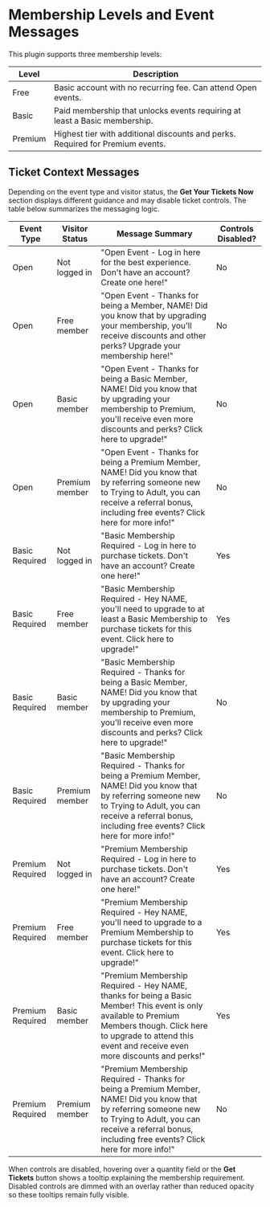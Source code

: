 # Membership Levels and Event Messages

This plugin supports three membership levels:

| Level   | Description |
|---------|-------------|
| Free    | Basic account with no recurring fee. Can attend Open events. |
| Basic   | Paid membership that unlocks events requiring at least a Basic membership. |
| Premium | Highest tier with additional discounts and perks. Required for Premium events. |

## Ticket Context Messages

Depending on the event type and visitor status, the **Get Your Tickets Now** section displays different guidance and may disable ticket controls. The table below summarizes the messaging logic.

| Event Type | Visitor Status | Message Summary | Controls Disabled? |
|------------|----------------|-----------------|-------------------|
| Open       | Not logged in  | "Open Event - Log in here for the best experience. Don't have an account? Create one here!" | No |
| Open       | Free member    | "Open Event - Thanks for being a Member, NAME! Did you know that by upgrading your membership, you'll receive discounts and other perks? Upgrade your membership here!" | No |
| Open       | Basic member   | "Open Event - Thanks for being a Basic Member, NAME! Did you know that by upgrading your membership to Premium, you'll receive even more discounts and perks? Click here to upgrade!" | No |
| Open       | Premium member | "Open Event - Thanks for being a Premium Member, NAME! Did you know that by referring someone new to Trying to Adult, you can receive a referral bonus, including free events? Click here for more info!" | No |
| Basic Required | Not logged in | "Basic Membership Required - Log in here to purchase tickets. Don't have an account? Create one here!" | Yes |
| Basic Required | Free member | "Basic Membership Required - Hey NAME, you'll need to upgrade to at least a Basic Membership to purchase tickets for this event. Click here to upgrade!" | Yes |
| Basic Required | Basic member | "Basic Membership Required - Thanks for being a Basic Member, NAME! Did you know that by upgrading your membership to Premium, you'll receive even more discounts and perks? Click here to upgrade!" | No |
| Basic Required | Premium member | "Basic Membership Required - Thanks for being a Premium Member, NAME! Did you know that by referring someone new to Trying to Adult, you can receive a referral bonus, including free events? Click here for more info!" | No |
| Premium Required | Not logged in | "Premium Membership Required - Log in here to purchase tickets. Don't have an account? Create one here!" | Yes |
| Premium Required | Free member | "Premium Membership Required - Hey NAME, you'll need to upgrade to a Premium Membership to purchase tickets for this event. Click here to upgrade!" | Yes |
| Premium Required | Basic member | "Premium Membership Required - Hey NAME, thanks for being a Basic Member! This event is only available to Premium Members though. Click here to upgrade to attend this event and receive even more discounts and perks!" | Yes |
| Premium Required | Premium member | "Premium Membership Required - Thanks for being a Premium Member, NAME! Did you know that by referring someone new to Trying to Adult, you can receive a referral bonus, including free events? Click here for more info!" | No |

When controls are disabled, hovering over a quantity field or the **Get Tickets** button shows a tooltip explaining the membership requirement.
Disabled controls are dimmed with an overlay rather than reduced opacity so these tooltips remain fully visible.
